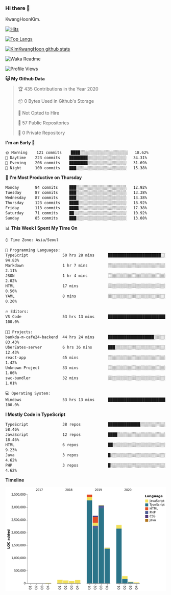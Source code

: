 ### Hi there 👋

KwangHoonKim.

[![Hits](https://hits.seeyoufarm.com/api/count/incr/badge.svg?url=https%3A%2F%2Fgithub.com%2Frhkdgns95)](https://hits.seeyoufarm.com)  

[![Top Langs](https://github-readme-stats.vercel.app/api/top-langs/?username=rhkdgns95&layout=compact)](https://github.com/anuraghazra/github-readme-stats)   

[![KimKwangHoon github stats](https://github-readme-stats.vercel.app/api?username=rhkdgns95&show_icons=true)](https://github.com/anuraghazra/github-readme-stats)  



<!--
**rhkdgns95/rhkdgns95** is a ✨ _special_ ✨ repository because its `README.md` (this file) appears on your GitHub profile.

Here are some ideas to get you started:

- 🔭 I’m currently working on ...
- 🌱 I’m currently learning ...
- 👯 I’m looking to collaborate on ...
- 🤔 I’m looking for help with ...
- 💬 Ask me about ...
- 📫 How to reach me: ...
- 😄 Pronouns: ...
- ⚡ Fun fact: ...
-->



![Waka Readme](https://github.com/rhkdgns95/rhkdgns95/workflows/Waka%20Readme/badge.svg)
<!--START_SECTION:waka-->
![Profile Views](http://img.shields.io/badge/Profile%20Views-13-blue)

**🐱 My Github Data** 

> 🏆 435 Contributions in the Year 2020
 > 
> 📦 0 Bytes Used in Github's Storage 
 > 
> 🚫 Not Opted to Hire
 > 
> 📜 57 Public Repositories
 > 
> 🔑 0 Private Repository 
 > 
**I'm an Early 🐤** 

```text
🌞 Morning    121 commits    ████░░░░░░░░░░░░░░░░░░░░░   18.62% 
🌆 Daytime    223 commits    ████████░░░░░░░░░░░░░░░░░   34.31% 
🌃 Evening    206 commits    ████████░░░░░░░░░░░░░░░░░   31.69% 
🌙 Night      100 commits    ███░░░░░░░░░░░░░░░░░░░░░░   15.38%

```
📅 **I'm Most Productive on Thursday** 

```text
Monday       84 commits     ███░░░░░░░░░░░░░░░░░░░░░░   12.92% 
Tuesday      87 commits     ███░░░░░░░░░░░░░░░░░░░░░░   13.38% 
Wednesday    87 commits     ███░░░░░░░░░░░░░░░░░░░░░░   13.38% 
Thursday     123 commits    ████░░░░░░░░░░░░░░░░░░░░░   18.92% 
Friday       113 commits    ████░░░░░░░░░░░░░░░░░░░░░   17.38% 
Saturday     71 commits     ██░░░░░░░░░░░░░░░░░░░░░░░   10.92% 
Sunday       85 commits     ███░░░░░░░░░░░░░░░░░░░░░░   13.08%

```


📊 **This Week I Spent My Time On** 

```text
⌚︎ Time Zone: Asia/Seoul

💬 Programming Languages: 
TypeScript               50 hrs 28 mins      ███████████████████████░░   94.83% 
Markdown                 1 hr 7 mins         ░░░░░░░░░░░░░░░░░░░░░░░░░   2.11% 
JSON                     1 hr 4 mins         ░░░░░░░░░░░░░░░░░░░░░░░░░   2.02% 
HTML                     17 mins             ░░░░░░░░░░░░░░░░░░░░░░░░░   0.56% 
YAML                     8 mins              ░░░░░░░░░░░░░░░░░░░░░░░░░   0.26%

🔥 Editors: 
VS Code                  53 hrs 13 mins      █████████████████████████   100.0%

🐱‍💻 Projects: 
bankda-m-cafe24-backend  44 hrs 24 mins      ████████████████████░░░░░   83.43% 
UberEates-server         6 hrs 36 mins       ███░░░░░░░░░░░░░░░░░░░░░░   12.43% 
react-app                45 mins             ░░░░░░░░░░░░░░░░░░░░░░░░░   1.42% 
Unknown Project          33 mins             ░░░░░░░░░░░░░░░░░░░░░░░░░   1.06% 
swc-bundler              32 mins             ░░░░░░░░░░░░░░░░░░░░░░░░░   1.01%

💻 Operating System: 
Windows                  53 hrs 13 mins      █████████████████████████   100.0%

```

**I Mostly Code in TypeScript** 

```text
TypeScript               38 repos            ██████████████░░░░░░░░░░░   58.46% 
JavaScript               12 repos            ████░░░░░░░░░░░░░░░░░░░░░   18.46% 
HTML                     6 repos             ██░░░░░░░░░░░░░░░░░░░░░░░   9.23% 
Java                     3 repos             █░░░░░░░░░░░░░░░░░░░░░░░░   4.62% 
PHP                      3 repos             █░░░░░░░░░░░░░░░░░░░░░░░░   4.62%

```


**Timeline**

![Chart not found](https://github.com/rhkdgns95/rhkdgns95/blob/master/charts/bar_graph.png) 


<!--END_SECTION:waka-->
